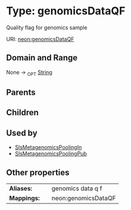
# Type: genomicsDataQF


Quality flag for genomics sample

URI: [neon:genomicsDataQF](https://data.neonscience.org/genomicsDataQF)


## Domain and Range

None ->  <sub>OPT</sub> [String](types/String.md)

## Parents


## Children


## Used by

 * [SlsMetagenomicsPoolingIn](SlsMetagenomicsPoolingIn.md)
 * [SlsMetagenomicsPoolingPub](SlsMetagenomicsPoolingPub.md)

## Other properties

|  |  |  |
| --- | --- | --- |
| **Aliases:** | | genomics data q f |
| **Mappings:** | | neon:genomicsDataQF |

